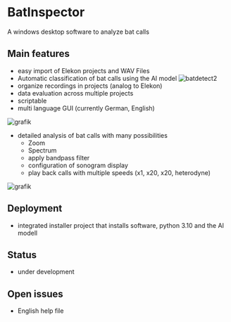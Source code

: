 # BatInspector
A windows desktop software to analyze bat calls

## Main features
- easy import of Elekon projects and WAV Files
- Automatic classification of bat calls using the AI model ![batdetect2](https://github.com/macaodha/batdetect2)
- organize recordings in projects (analog to Elekon)
- data evaluation across multiple projects
- scriptable
- multi language GUI (currently German, English)

![grafik](https://github.com/chrmue44/BatInspector/assets/18011976/ecb4c194-7175-4fa3-a3b1-5aa8fdb2890e)


- detailed analysis of bat calls with many possibilities
  - Zoom
  - Spectrum
  - apply bandpass filter
  - configuration of sonogram display
  - play back calls with multiple speeds (x1, x20, x20, heterodyne) 

![grafik](https://github.com/chrmue44/BatInspector/assets/18011976/5a4bcdf2-2029-4353-9d9a-ecd9433e2b22)

## Deployment
- integrated installer project that installs software, python 3.10 and the AI modell

## Status
- under development

## Open issues
- English help file
